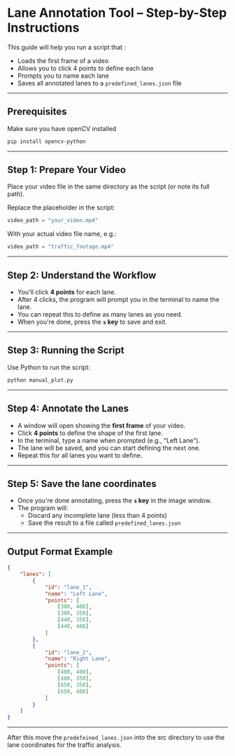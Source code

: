 # Lane Annotation Tool – Step-by-Step Instructions

This guide will help you run a script that :
- Loads the first frame of a video
- Allows you to click 4 points to define each lane
- Prompts you to name each lane
- Saves all annotated lanes to a `predefined_lanes.json` file

---

## Prerequisites

Make sure you have openCV installed

```bash
pip install opencv-python
```

---

## Step 1: Prepare Your Video

Place your video file in the same directory as the script (or note its full path).

Replace the placeholder in the script:

```python
video_path = "your_video.mp4"
```

With your actual video file name, e.g.:

```python
video_path = "traffic_footage.mp4"
```

---

##  Step 2: Understand the Workflow

- You'll click **4 points** for each lane.
- After 4 clicks, the program will prompt you in the terminal to name the lane.
- You can repeat this to define as many lanes as you need.
- When you're done, press the **`s` key** to save and exit.

---

## Step 3: Running the Script

Use Python to run the script:

```bash
python manual_plot.py
```

---

## Step 4: Annotate the Lanes

- A window will open showing the **first frame** of your video.
- Click **4 points** to define the shape of the first lane.
- In the terminal, type a name when prompted (e.g., "Left Lane").
- The lane will be saved, and you can start defining the next one.
- Repeat this for all lanes you want to define.

---

## Step 5: Save the lane coordinates

- Once you're done annotating, press the **`s` key** in the image window.
- The program will:
  - Discard any incomplete lane (less than 4 points)
  - Save the result to a file called `predefined_lanes.json`

---

## Output Format Example

```json
{
    "lanes": [
        {
            "id": "lane_1",
            "name": "Left Lane",
            "points": [
                [300, 400],
                [300, 350],
                [440, 350],
                [440, 400]
            ]
        },
        {
            "id": "lane_2",
            "name": "Right Lane",
            "points": [
                [480, 400],
                [480, 350],
                [650, 350],
                [650, 400]
            ]
        }
    ]
}
```

---

After this move the ```predefeined_lanes.json``` into the src directory to use the lane coordinates for the traffic analysis.


